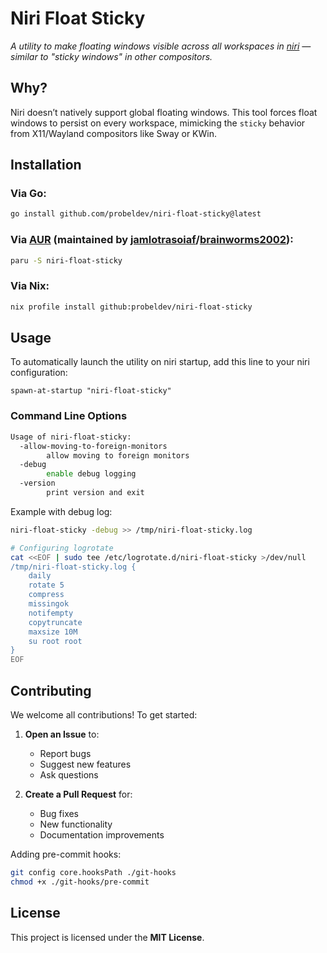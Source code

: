 # Niri Float Sticky  
*A utility to make floating windows visible across all workspaces in [niri](https://github.com/YaLTeR/niri) — similar to "sticky windows" in other compositors.*  

## Why?  
Niri doesn’t natively support global floating windows. This tool forces float windows to persist on every workspace, mimicking the `sticky` behavior from X11/Wayland compositors like Sway or KWin.  

## Installation

### Via Go:
```bash
go install github.com/probeldev/niri-float-sticky@latest
```

### Via [AUR](https://aur.archlinux.org/packages/niri-float-sticky) (maintained by [jamlotrasoiaf](https://github.com/jamlotrasoiaf)/[brainworms2002](https://aur.archlinux.org/account/brainworms2002)):
```bash
paru -S niri-float-sticky
```

### Via Nix:
```bash
nix profile install github:probeldev/niri-float-sticky 
```

## Usage

To automatically launch the utility on niri startup, add this line to your niri configuration:

```kdl
spawn-at-startup "niri-float-sticky"
```

### Command Line Options

```bash
Usage of niri-float-sticky:
  -allow-moving-to-foreign-monitors
        allow moving to foreign monitors
  -debug
        enable debug logging
  -version
        print version and exit
```

Example with debug log:
```bash
niri-float-sticky -debug >> /tmp/niri-float-sticky.log

# Configuring logrotate
cat <<EOF | sudo tee /etc/logrotate.d/niri-float-sticky >/dev/null
/tmp/niri-float-sticky.log {
    daily
    rotate 5
    compress
    missingok
    notifempty
    copytruncate
    maxsize 10M
    su root root
}
EOF
```

## Contributing

We welcome all contributions! To get started:

1. **Open an Issue** to:
   - Report bugs
   - Suggest new features
   - Ask questions

2. **Create a Pull Request** for:
   - Bug fixes
   - New functionality
   - Documentation improvements

Adding pre-commit hooks:
```bash
git config core.hooksPath ./git-hooks
chmod +x ./git-hooks/pre-commit
```

## License

This project is licensed under the **MIT License**.
